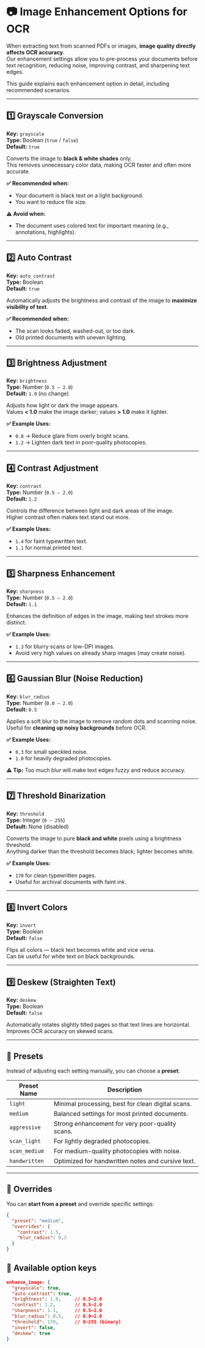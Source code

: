# 📷 Image Enhancement Options for OCR

When extracting text from scanned PDFs or images, **image quality directly affects OCR accuracy**.  
Our enhancement settings allow you to pre-process your documents before text recognition, reducing noise, improving contrast, and sharpening text edges.

This guide explains each enhancement option in detail, including recommended scenarios.

---

## 1️⃣ Grayscale Conversion
**Key:** `grayscale`  
**Type:** Boolean (`true` / `false`)  
**Default:** `true`

Converts the image to **black & white shades** only.  
This removes unnecessary color data, making OCR faster and often more accurate.

**✅ Recommended when:**
- Your document is black text on a light background.
- You want to reduce file size.

**⚠️ Avoid when:**
- The document uses colored text for important meaning (e.g., annotations, highlights).

---

## 2️⃣ Auto Contrast
**Key:** `auto_contrast`  
**Type:** Boolean  
**Default:** `true`

Automatically adjusts the brightness and contrast of the image to **maximize visibility of text**.

**✅ Recommended when:**
- The scan looks faded, washed-out, or too dark.
- Old printed documents with uneven lighting.

---

## 3️⃣ Brightness Adjustment
**Key:** `brightness`  
**Type:** Number (`0.5 – 2.0`)  
**Default:** `1.0` (no change)

Adjusts how light or dark the image appears.  
Values **< 1.0** make the image darker; values **> 1.0** make it lighter.

**✅ Example Uses:**
- `0.8` → Reduce glare from overly bright scans.
- `1.2` → Lighten dark text in poor-quality photocopies.

---

## 4️⃣ Contrast Adjustment
**Key:** `contrast`  
**Type:** Number (`0.5 – 2.0`)  
**Default:** `1.2`

Controls the difference between light and dark areas of the image.  
Higher contrast often makes text stand out more.

**✅ Example Uses:**
- `1.4` for faint typewritten text.
- `1.1` for normal printed text.

---

## 5️⃣ Sharpness Enhancement
**Key:** `sharpness`  
**Type:** Number (`0.5 – 2.0`)  
**Default:** `1.1`

Enhances the definition of edges in the image, making text strokes more distinct.

**✅ Example Uses:**
- `1.3` for blurry scans or low-DPI images.
- Avoid very high values on already sharp images (may create noise).

---

## 6️⃣ Gaussian Blur (Noise Reduction)
**Key:** `blur_radius`  
**Type:** Number (`0.0 – 2.0`)  
**Default:** `0.5`

Applies a soft blur to the image to remove random dots and scanning noise.  
Useful for **cleaning up noisy backgrounds** before OCR.

**✅ Example Uses:**
- `0.3` for small speckled noise.
- `1.0` for heavily degraded photocopies.

**⚠️ Tip:** Too much blur will make text edges fuzzy and reduce accuracy.

---

## 7️⃣ Threshold Binarization
**Key:** `threshold`  
**Type:** Integer (`0 – 255`)  
**Default:** None (disabled)

Converts the image to pure **black and white** pixels using a brightness threshold.  
Anything darker than the threshold becomes black; lighter becomes white.

**✅ Example Uses:**
- `170` for clean typewritten pages.
- Useful for archival documents with faint ink.

---

## 8️⃣ Invert Colors
**Key:** `invert`  
**Type:** Boolean  
**Default:** `false`

Flips all colors — black text becomes white and vice versa.  
Can be useful for white text on black backgrounds.

---

## 9️⃣ Deskew (Straighten Text)
**Key:** `deskew`  
**Type:** Boolean  
**Default:** `false`

Automatically rotates slightly tilted pages so that text lines are horizontal.  
Improves OCR accuracy on skewed scans.

---

## 🔹 Presets
Instead of adjusting each setting manually, you can choose a **preset**:

| Preset Name    | Description |
|---------------|-------------|
| `light`       | Minimal processing, best for clean digital scans. |
| `medium`      | Balanced settings for most printed documents. |
| `aggressive`  | Strong enhancement for very poor-quality scans. |
| `scan_light`  | For lightly degraded photocopies. |
| `scan_medium` | For medium-quality photocopies with noise. |
| `handwritten` | Optimized for handwritten notes and cursive text. |

---

## 🔹 Overrides
You can **start from a preset** and override specific settings:

```json
{
  "preset": "medium",
  "overrides": {
    "contrast": 1.5,
    "blur_radius": 0.3
  }
}
```
## 🔹 Available option keys
```json
enhance_image: {
  "grayscale": true,
  "auto_contrast": true,
  "brightness": 1.0,     // 0.5–2.0
  "contrast": 1.2,       // 0.5–2.0
  "sharpness": 1.1,      // 0.5–2.0
  "blur_radius": 0.5,    // 0.0–2.0
  "threshold": 170,      // 0–255 (binary)
  "invert": false,
  "deskew": true
}
